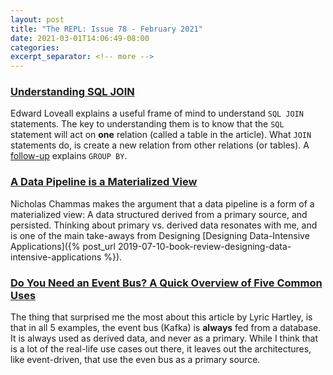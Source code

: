```yaml
---
layout: post
title: "The REPL: Issue 78 - February 2021"
date: 2021-03-01T14:06:49-08:00
categories:
excerpt_separator: <!-- more -->
---
```


### [Understanding SQL JOIN][sql_join]

Edward Loveall explains a useful frame of mind to understand `SQL JOIN` statements. The key to understanding them is to know that the `SQL` statement will act on **one** relation (called a table in the article). What `JOIN` statements do, is create a new relation from other relations (or tables). A [follow-up][group_by] explains `GROUP BY`.


### [A Data Pipeline is a Materialized View][view]

Nicholas Chammas makes the argument that a data pipeline is a form of a materialized view: A data structured derived from a primary source, and persisted. Thinking about primary vs. derived data resonates with me, and is one of the main take-aways from Designing [Designing Data-Intensive Applications]({% post_url 2019-07-10-book-review-designing-data-intensive-applications %}).

### [Do You Need an Event Bus? A Quick Overview of Five Common Uses][event_bus]

The thing that surprised me the most about this article by Lyric Hartley, is that in all 5 examples, the event bus (Kafka) is **always** fed from a database. It is always used as derived data, and never as a primary. While I think that is a lot of the real-life use cases out there, it leaves out the architectures, like event-driven, that use the even bus as a primary source.

[sql_join]: https://thoughtbot.com/blog/understanding-sql-join
[group_by]: https://thoughtbot.com/blog/understanding-sql-group-by
[view]: https://nchammas.com/writing/data-pipeline-materialized-view
[event_bus]: https://medium.com/salesforce-architects/do-you-need-an-event-bus-a-quick-overview-of-five-common-uses-722ae9b50765
